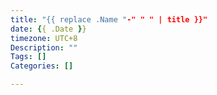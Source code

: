 ```yaml
---
title: "{{ replace .Name "-" " " | title }}"
date: {{ .Date }}
timezone: UTC+8
Description: ""
Tags: []
Categories: []

---
```

